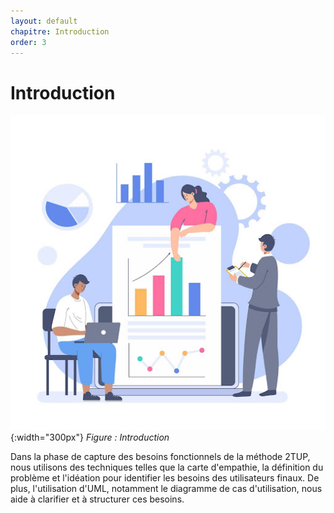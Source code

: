 ```yaml
---
layout: default
chapitre: Introduction
order: 3
---
```



# Introduction 

![Introduction](./images/Introduction.jpg){:width="300px"}
*Figure : Introduction*

<!-- note -->
Dans la phase de capture des besoins fonctionnels de la méthode 2TUP, nous utilisons des techniques telles que la carte d'empathie, la définition du problème et l'idéation pour identifier les besoins des utilisateurs finaux. De plus, l'utilisation d'UML, notamment le diagramme de cas d'utilisation, nous aide à clarifier et à structurer ces besoins.

<!-- new slide -->

